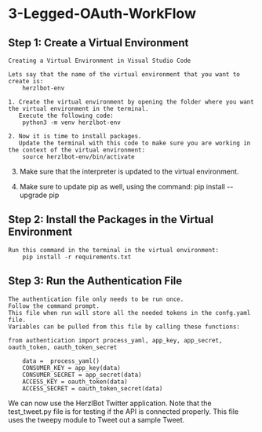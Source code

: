 # 3-Legged-OAuth-WorkFlow


## Step 1: Create a Virtual Environment

    Creating a Virtual Environment in Visual Studio Code

    Lets say that the name of the virtual environment that you want to create is:
        herzlbot-env

    1. Create the virtual environment by opening the folder where you want the virtual environment in the terminal. 
       Execute the following code:
        python3 -m venv herzlbot-env

    2. Now it is time to install packages.
       Update the terminal with this code to make sure you are working in the context of the virtual environment:
        source herzlbot-env/bin/activate

   3. Make sure that the interpreter is updated to the virtual environment.
   
   4. Make sure to update pip as well, using the command:
        pip install --upgrade pip


## Step 2: Install the Packages in the Virtual Environment
    
    Run this command in the terminal in the virtual environment:
        pip install -r requirements.txt


## Step 3: Run the Authentication File

    The authentication file only needs to be run once.
    Follow the command prompt.
    This file when run will store all the needed tokens in the confg.yaml file.
    Variables can be pulled from this file by calling these functions:

	from authentication import process_yaml, app_key, app_secret, oauth_token, oauth_token_secret

		data =  process_yaml()
		CONSUMER_KEY = app_key(data)
		CONSUMER_SECRET = app_secret(data) 
		ACCESS_KEY = oauth_token(data)  
		ACCESS_SECRET = oauth_token_secret(data)

We can now use the HerzlBot Twitter application.
Note that the test_tweet.py file is for testing if the API is connected properly.
This file uses the tweepy module to Tweet out a sample Tweet.
